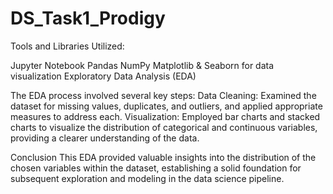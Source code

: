 # DS_Task1_Prodigy
Tools and Libraries Utilized:

Jupyter Notebook
Pandas
NumPy
Matplotlib & Seaborn for data visualization
Exploratory Data Analysis (EDA)

The EDA process involved several key steps:
Data Cleaning: Examined the dataset for missing values, duplicates, and outliers, and applied appropriate measures to address each.
Visualization: Employed bar charts and stacked charts to visualize the distribution of categorical and continuous variables, providing a clearer understanding of the data.

Conclusion
This EDA provided valuable insights into the distribution of the chosen variables within the dataset, establishing a solid foundation for subsequent exploration and modeling in the data science pipeline.
